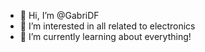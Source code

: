 - 👋 Hi, I’m @GabriDF
- 👀 I’m interested in all related to electronics
- 🌱 I’m currently learning about everything!

<!---
GabriDF/GabriDF is a ✨ special ✨ repository because its `README.md` (this file) appears on your GitHub profile.
You can click the Preview link to take a look at your changes.
--->
